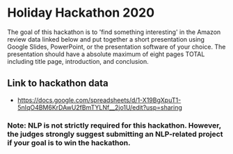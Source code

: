 # Holiday Hackathon 2020

The goal of this hackathon is to 'find something interesting' in the Amazon review data linked below and put together a short presentation using Google Slides, PowerPoint, or the presentation software of your choice. The presentation should have a absolute maximum of eight pages TOTAL including title page, introduction, and conclusion.


## Link to hackathon data
* https://docs.google.com/spreadsheets/d/1-X19BgXpuT1-5nIqO4BM6KrDAwU2fBmTYLNf__2jo1U/edit?usp=sharing



### Note: NLP is not strictly required for this hackathon.  However, the judges strongly suggest submitting an NLP-related project if your goal is to **win** the hackathon.